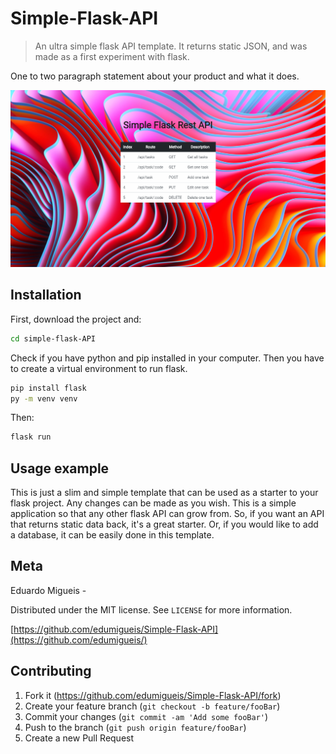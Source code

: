 # Simple-Flask-API
 >An ultra simple flask API template. It returns static JSON, and was made as a first experiment with flask.

One to two paragraph statement about your product and what it does.

![](header.png)

## Installation

First, download the project and:

```sh
cd simple-flask-API
```

Check if you have python and pip installed in your computer. Then you have to create a virtual environment to run flask.
```sh
pip install flask
py -m venv venv
```
Then:

```sh
flask run
```

## Usage example

This is just a slim and simple template that can be used as a starter to your flask project. Any changes can be made as you wish. This is a simple application so that any other flask API can grow from. So, if you want an API that returns static data back, it's a great starter. Or, if you would like to add a database, it can be easily done in this template.

## Meta

Eduardo Migueis -

Distributed under the MIT license. See ``LICENSE`` for more information.

[https://github.com/edumigueis/Simple-Flask-API](https://github.com/edumigueis/)

## Contributing

1. Fork it (<https://github.com/edumigueis/Simple-Flask-API/fork>)
2. Create your feature branch (`git checkout -b feature/fooBar`)
3. Commit your changes (`git commit -am 'Add some fooBar'`)
4. Push to the branch (`git push origin feature/fooBar`)
5. Create a new Pull Request

<!-- Markdown link & img dfn's -->
[npm-image]: https://img.shields.io/npm/v/datadog-metrics.svg?style=flat-square
[npm-url]: https://npmjs.org/package/datadog-metrics
[npm-downloads]: https://img.shields.io/npm/dm/datadog-metrics.svg?style=flat-square
[travis-image]: https://img.shields.io/travis/dbader/node-datadog-metrics/master.svg?style=flat-square
[travis-url]: https://travis-ci.org/dbader/node-datadog-metrics
[wiki]: https://github.com/yourname/yourproject/wiki
